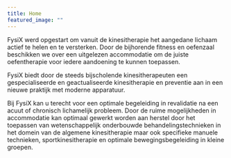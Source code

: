 ```yaml
---
title: Home
featured_image: ""
---
```

FysiX werd opgestart om vanuit de kinesitherapie het aangedane lichaam actief te helen en te versterken. Door de bijhorende fitness en oefenzaal beschikken we over een uitgelezen accommodatie om de juiste oefentherapie voor iedere aandoening te kunnen toepassen.

FysiX biedt door de steeds bijscholende kinesitherapeuten een gespecialiseerde en geactualiseerde kinesitherapie en preventie aan in een nieuwe praktijk met moderne apparatuur. 

Bij FysiX kan u terecht voor een optimale begeleiding in revalidatie na een acuut of chronisch lichamelijk probleem.  Door de ruime mogelijkheden in accommodatie kan optimaal gewerkt worden aan herstel door het toepassen van wetenschappelijk onderbouwde behandelingstechnieken in het domein van de algemene kinesitherapie maar ook specifieke manuele technieken, sportkinesitherapie en optimale bewegingsbegeleiding in kleine groepen.
